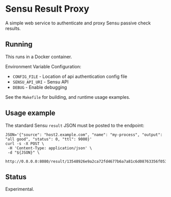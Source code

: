 # Sensu Result Proxy

A simple web service to authenticate and proxy Sensu passive check results.

## Running

This runs in a Docker container.

Environment Variable Configuration:

- `CONFIG_FILE` - Location of api authentication config file
- `SENSU_API_URI` - Sensu API
- `DEBUG` - Enable debugging

See the `Makefile` for building, and runtime usage examples.

## Usage example

The standard Sensu `result` JSON must be posted to the endpoint:

```
JSON='{"source": "host2.example.com", "name": "my-process", "output": "all good", "status": 0, "ttl": 9000}'
curl -s -X POST \
 -H 'Content-Type: application/json' \
 -d "${JSON}" \
 http://0.0.0.0:8080/result/13548926e9a2ca72fd4677b6a7a81c6d08763356f053ad088772f9c5a46b3120
```

## Status

Experimental.
